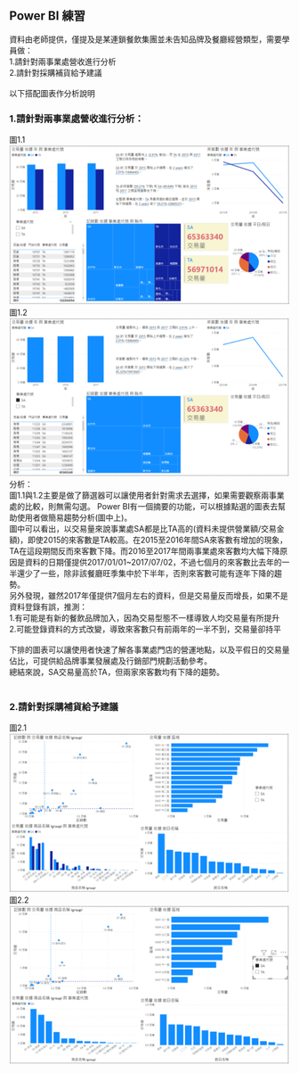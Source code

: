 ## Power BI 練習
資料由老師提供，僅提及是某連鎖餐飲集團並未告知品牌及餐廳經營類型，需要學員做：<br>
1.請針對兩事業處營收進行分析<br>
2.請針對採購補貨給予建議<br>
<br>
以下搭配圖表作分析說明<br>
### 1.請針對兩事業處營收進行分析：<br>
圖1.1
![image](https://github.com/hsiaotingg/data-visualization/blob/main/Power%20BI/1-1.png)
<br>
圖1.2
![image](https://github.com/hsiaotingg/data-visualization/blob/main/Power%20BI/1-2.png)
<br>
分析：<br>
圖1.1與1.2主要是做了篩選器可以讓使用者針對需求去選擇，如果需要觀察兩事業處的比較，則無需勾選。
Power BI有一個摘要的功能，可以根據點選的圖表去幫助使用者做簡易趨勢分析(圖中上)。<br>
圖中可以看出，以交易量來說事業處SA都是比TA高的(資料未提供營業額/交易金額)，即使2015的來客數是TA較高。在2015至2016年間SA來客數有增加的現象，TA在這段期間反而來客數下降。而2016至2017年間兩事業處來客數均大幅下降原因是資料的日期僅提供2017/01/01~2017/07/02，不過七個月的來客數比去年的一半還少了一些，除非該餐廳旺季集中於下半年，否則來客數可能有逐年下降的趨勢。<br>
另外發現，雖然2017年僅提供7個月左右的資料，但是交易量反而增長，如果不是資料登錄有誤，推測：<br>
1.有可能是有新的餐飲品牌加入，因為交易型態不一樣導致人均交易量有所提升<br>
2.可能登錄資料的方式改變，導致來客數只有前兩年的一半不到，交易量卻持平<br>
<br>
下排的圖表可以讓使用者快速了解各事業處門店的營運地點，以及平假日的交易量佔比，可提供給品牌事業發展處及行銷部門規劃活動參考。<br>
總結來說，SA交易量高於TA，但兩家來客數均有下降的趨勢。
<br>
<br>
### 2.請針對採購補貨給予建議
圖2.1
![image](https://github.com/hsiaotingg/data-visualization/blob/main/Power%20BI/2.png)
<br>
圖2.2
![image](https://github.com/hsiaotingg/data-visualization/blob/main/Power%20BI/2-2.png)
